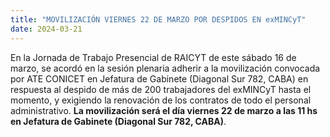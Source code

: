 ```yaml
---
title: "MOVILIZACIÓN VIERNES 22 DE MARZO POR DESPIDOS EN exMINCyT"
date: 2024-03-21
---
```


En la Jornada de Trabajo Presencial de RAICYT de este sábado 16 de marzo, se acordó en la sesión plenaria adherir a la movilización convocada por ATE CONICET en Jefatura de Gabinete (Diagonal Sur 782, CABA) en respuesta al despido de más de 200 trabajadores del exMINCyT hasta el momento, y exigiendo la renovación de los contratos de todo el personal administrativo.
**La movilización será el día viernes 22 de marzo a las 11 hs en Jefatura de Gabinete (Diagonal Sur 782, CABA)**.
